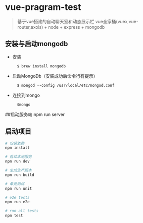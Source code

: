 # vue-pragram-test

> 基于vue搭建的自动聊天室和动态展示栏
> vue全家桶(vuex,vue-router,axois) + node + express + mongodb

## 安装与启动mongodb

* 安装

		$ brew install mongodb

* 启动MongoDb（安装成功后命令行有提示）

		$ mongod --config /usr/local/etc/mongod.conf

* 连接到mongo

		$mongo
##启动服务端
			npm run server
## 启动项目

``` bash
# 安装依赖
npm install

# 启动本地服务
npm run dev

# 生成生产版本
npm run build

# 单元测试
npm run unit

# e2e tests
npm run e2e

# run all tests
npm test
```

